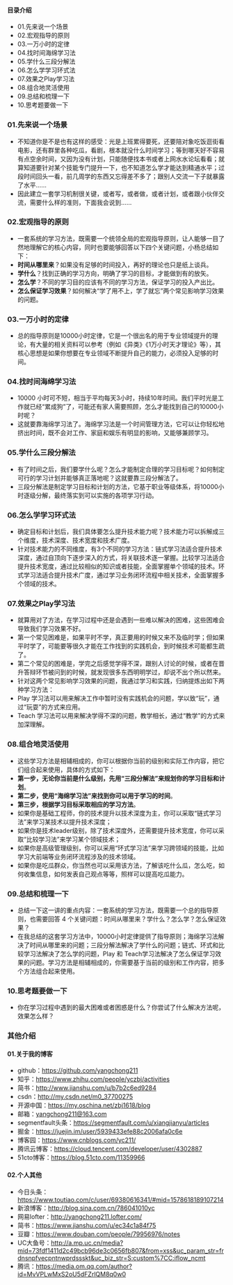 #### 目录介绍
- 01.先来说一个场景
- 02.宏观指导的原则
- 03.一万小时的定律
- 04.找时间海绵学习法
- 05.学什么三段分解法
- 06.怎么学学习环式法
- 07.效果之Play学习法
- 08.组合地灵活使用
- 09.总结和梳理一下
- 10.思考题要做一下




### 01.先来说一个场景
- 不知道你是不是也有这样的感受：光是上班累得要死，还要陪对象吃饭逛街看电影，还有群里各种吃瓜，看剧，根本就没什么时间学习；等到哪天好不容易有点空余时间，又因为没有计划，只能随便找本书或者上网水水论坛看看；就算知道要针对某个技能专门提升一下，也不知道怎么学才能达到精通水平；过段时间回头一看，前几周学的东西又忘得差不多了；跟别人交流一下子就暴露了水平……
- 因此建立一套学习机制很关键，或者写，或者做，或者计划，或者跟小伙伴交流，需要什么样的准则，下面我会说到……



### 02.宏观指导的原则
- 一套系统的学习方法，既需要一个统领全局的宏观指导原则，让人能够一目了然地理解它的核心内容，同时也要能够回答以下四个关键问题，小杨总结如下：
- **时间从哪里来**？如果没有足够的时间投入，再好的理论也只是纸上谈兵。
- **学什么**？找到正确的学习方向，明确了学习的目标，才能做到有的放矢。
- **怎么学**？不同的学习目的应该有不同的学习方法，保证学习的投入产出比。
- **怎么保证学习效果**？如何解决“学了用不上，学了就忘”两个常见影响学习效果的问题。



### 03.一万小时的定律
- 总的指导原则是10000小时定律，它是一个很出名的用于专业领域提升的理论，有大量的相关资料可以参考（例如《异类》《1万小时天才理论》等），其核心思想是如果你想要在专业领域不断提升自己的能力，必须投入足够的时间。



### 04.找时间海绵学习法
- 10000 小时可不短，相当于平均每天3小时，持续10年时间。我们平时光是工作就已经“累成狗”了，可能还有家人需要照顾，怎么才能找到自己的10000小时呢？
- 这就要靠海绵学习法了。海绵学习法是一个时间管理方法，它可以让你轻松地挤出时间，既不会对工作、家庭和娱乐有明显的影响，又能够兼顾学习。



### 05.学什么三段分解法
- 有了时间之后，我们要学什么呢？怎么才能制定合理的学习目标呢？如何制定可行的学习计划并能够真正落地呢？这就要靠三段分解法了。
- 三段分解法是制定学习目标和计划的方法，它基于职业等级体系，将10000小时逐级分解，最终落实到可以实施的各项学习行动。



### 06.怎么学学习环式法
- 确定目标和计划后，我们具体要怎么提升技术能力呢？技术能力可以拆解成三个维度，技术深度、技术宽度和技术广度。
- 针对技术能力的不同维度，有3个不同的学习方法：链式学习法适合提升技术深度，通过自顶向下逐步深入的方式，将关联技术逐一掌握。比较学习法适合提升技术宽度，通过比较相似的知识或者技能，全面掌握单个领域的技术。环式学习法适合提升技术广度，通过学习业务闭环流程中相关技术，全面掌握多个领域的技术。



### 07.效果之Play学习法
- 就算用对了方法，在学习过程中还是会遇到一些难以解决的困难，这些困难会导致我们学习效果不好。
- 第一个常见困难是，如果平时不学，真正要用的时候又来不及临时学；但如果平时学了，可能要等很久才能在工作找到的实践机会，到时候技术可能都生疏了。
- 第二个常见的困难是，学完之后感觉学得不深，跟别人讨论的时候，或者在晋升答辩环节被问到的时候，就发现很多东西明明学过，却说不出个所以然来。
- 针对这两个常见影响学习效果的问题，我通过学习和实践，归纳提炼出如下两种学习方法：
- Play 学习法可以用来解决工作中暂时没有实践机会的问题，学以致“玩”，通过“玩耍”的方式来应用。
- Teach 学习法可以用来解决学得不深的问题，教学相长，通过“教学”的方式来加深理解。




### 08.组合地灵活使用
- 这些学习方法是相辅相成的，你可以根据你当前的级别和实际工作内容，把它们组合起来使用，具体的方式如下：
- **第一步，无论你当前是什么级别，先用“三段分解法”来规划你的学习目标和计划**。
- **第二步，使用“海绵学习法”来找到你可以用于学习的时间**。
- **第三步，根据学习目标采取相应的学习方法**。
- 如果你是基础工程师，你的技术提升以技术深度为主，你可以采取“链式学习法”来学习某技术以提升技术深度；
- 如果你是技术leader级别，除了技术深度外，还需要提升技术宽度，你可以采取“比较学习法”来学习某个领域技术；
- 如果你是高级管理级别，你可以采用“环式学习法”来学习跨领域的技能，比如学习大前端等业务闭环流程涉及的技术领域。
- 如果你是吃瓜群众，你当然也可以采用该方法，了解该吃什么瓜，怎么吃，如何收集信息，如何发表自己观点等等，照样可以提高吃瓜能力。



### 09.总结和梳理一下
- 总结一下这一讲的重点内容：一套系统的学习方法，既需要一个总的指导原则，也需要回答 4 个关键问题：时间从哪里来？学什么？怎么学？怎么保证效果？
- 在我总结的这套学习方法中，10000小时定律提供了指导原则；海绵学习法解决了时间从哪里来的问题；三段分解法解决了学什么的问题；链式、环式和比较学习法解决了怎么学的问题，Play 和 Teach学习法解决了怎么保证学习效果的问题。学习方法是相辅相成的，你需要基于当前的级别和工作内容，把多个方法组合起来使用。



### 10.思考题要做一下
- 你在学习过程中遇到的最大困难或者困惑是什么？你尝试了什么解决方法呢，效果怎么样？



### 其他介绍
#### 01.关于我的博客
- github：https://github.com/yangchong211
- 知乎：https://www.zhihu.com/people/yczbj/activities
- 简书：http://www.jianshu.com/u/b7b2c6ed9284
- csdn：http://my.csdn.net/m0_37700275
- 开源中国：https://my.oschina.net/zbj1618/blog
- 邮箱：yangchong211@163.com
- segmentfault头条：https://segmentfault.com/u/xiangjianyu/articles
- 掘金：https://juejin.im/user/5939433efe88c2006afa0c6e
- 博客园：https://www.cnblogs.com/yc211/
- 腾讯云博客：https://cloud.tencent.com/developer/user/4302887
- 51cto博客：https://blog.51cto.com/11359966



#### 02.个人其他
- 今日头条：https://www.toutiao.com/c/user/69380616341/#mid=1578618189107214
- 新浪博客：http://blog.sina.com.cn/786041010yc
- 网易lofter：http://yangchong211.lofter.com/
- 简书：https://www.jianshu.com/u/ec34c1a84f75
- 豆瓣：https://www.douban.com/people/79956976/notes
- UC大鱼号：http://a.mp.uc.cn/media?mid=73fdf1411d2c49bcb96de3c0656fb807&from=xss&uc_param_str=frdnsnpfvecpntnwprdssskt&uc_biz_str=S:custom%7CC:iflow_ncmt
- 腾讯：https://media.om.qq.com/author?id=MvVPLwMxS2oU5dFZrlQM8q0w0




